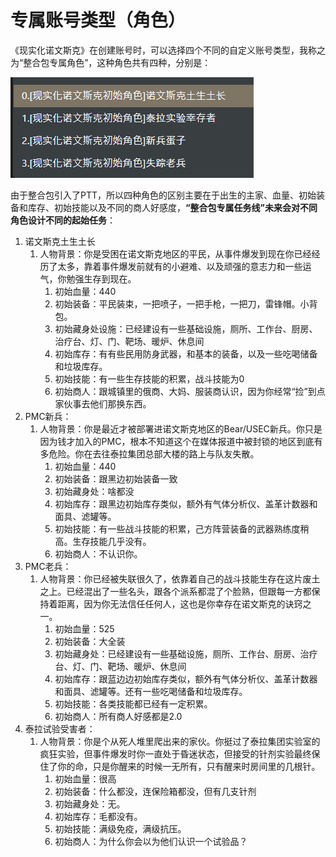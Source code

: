 # 专属账号类型（角色）

《现实化诺文斯克》在创建账号时，可以选择四个不同的自定义账号类型，我称之为“整合包专属角色”，这种角色共有四种，分别是：

![](assets/Pasted%20image%2020240930112652.png)

由于整合包引入了PTT，所以四种角色的区别主要在于出生的主家、血量、初始装备和库存、初始技能以及不同的商人好感度，**“整合包专属任务线”未来会对不同角色设计不同的起始任务**：
1. 诺文斯克土生土长
	1. 人物背景：你是受困在诺文斯克地区的平民，从事件爆发到现在你已经经历了太多，靠着事件爆发前就有的小避难、以及顽强的意志力和一些运气，你勉强生存到现在。
		1. 初始血量：440
		2. 初始装备：平民装束，一把喷子，一把手枪，一把刀，雷锋帽。小背包。
		3. 初始藏身处设施：已经建设有一些基础设施，厕所、工作台、厨房、治疗台、灯、门、靶场、暖炉、休息间
		4. 初始库存：有有些民用防身武器，和基本的装备，以及一些吃喝储备和垃圾库存。
		5. 初始技能：有一些生存技能的积累，战斗技能为0
		6. 初始商人：跟城镇里的俄商、大妈、服装商认识，因为你经常“捡”到点家伙事去他们那换东西。
2. PMC新兵：
	1. 人物背景：你是最近才被部署进诺文斯克地区的Bear/USEC新兵。你只是因为钱才加入的PMC，根本不知道这个在媒体报道中被封锁的地区到底有多危险。你在去往泰拉集团总部大楼的路上与队友失散。
		1. 初始血量：440
		2. 初始装备：跟黑边初始装备一致
		3. 初始藏身处：啥都没
		4. 初始库存：跟黑边初始库存类似，额外有气体分析仪、盖革计数器和面具、滤罐等。
		5. 初始技能：有一些战斗技能的积累，己方阵营装备的武器熟练度稍高。生存技能几乎没有。
		6. 初始商人：不认识你。
3. PMC老兵：
	1. 人物背景：你已经被失联很久了，依靠着自己的战斗技能生存在这片废土之上。已经混出了一些名头，跟各个派系都混了个脸熟，但跟每一方都保持着距离，因为你无法信任任何人，这也是你幸存在诺文斯克的诀窍之一。
		1. 初始血量：525
		2. 初始装备：大全装
		3. 初始藏身处：已经建设有一些基础设施，厕所、工作台、厨房、治疗台、灯、门、靶场、暖炉、休息间
		4. 初始库存：跟蓝边边初始库存类似，额外有气体分析仪、盖革计数器和面具、滤罐等。还有一些吃喝储备和垃圾库存。
		5. 初始技能：各类技能都已经有一定积累。
		6. 初始商人：所有商人好感都是2.0
4. 泰拉试验受害者：
	1. 人物背景：你是个从死人堆里爬出来的家伙。你挺过了泰拉集团实验室的疯狂实验，但事件爆发时你一直处于昏迷状态，但接受的针剂实验最终保住了你的命，只是你醒来的时候一无所有，只有醒来时房间里的几根针。
		1. 初始血量：很高
		2. 初始装备：什么都没，连保险箱都没，但有几支针剂
		3. 初始藏身处：无。
		4. 初始库存：毛都没有。
		5. 初始技能：满级免疫，满级抗压。
		6. 初始商人：为什么你会以为他们认识一个试验品？